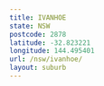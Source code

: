 ```yaml
---
title: IVANHOE
state: NSW
postcode: 2878
latitude: -32.823221
longitude: 144.495401
url: /nsw/ivanhoe/
layout: suburb
---
```

